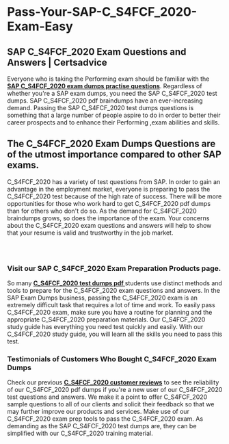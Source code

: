 # Pass-Your-SAP-C_S4FCF_2020-Exam-Easy
<h2><strong>SAP C_S4FCF_2020 Exam Questions and Answers | Certsadvice</strong></h2> <p>Everyone who is taking the Performing exam should be familiar with the <a href="http://www.certsadvice.com/sap/c_s4fcf_2020-practice-questions"><strong>SAP C_S4FCF_2020 exam dumps practise questions</strong></a>. Regardless of whether you&#39;re a SAP exam dumps, you need the SAP C_S4FCF_2020 test dumps. SAP C_S4FCF_2020 pdf braindumps have an ever-increasing demand. Passing the SAP C_S4FCF_2020 test dumps questions is something that a large number of people aspire to do in order to better their career prospects and to enhance their Performing ,exam abilities and skills.</p> <h2><strong>The C_S4FCF_2020 Exam Dumps Questions are of the utmost importance compared to other SAP exams.</strong></h2> <p>C_S4FCF_2020 has a variety of test questions from SAP. In order to gain an advantage in the employment market, everyone is preparing to pass the C_S4FCF_2020 test because of the high rate of success. There will be more opportunities for those who work hard to get C_S4FCF_2020 pdf dumps than for others who don&#39;t do so. As the demand for C_S4FCF_2020 braindumps grows, so does the importance of the exam. Your concerns about the C_S4FCF_2020 exam questions and answers will help to show that your resume is valid and trustworthy in the job market.</p> <p><a href="http://www.certsadvice.com/sap/c_s4fcf_2020-practice-questions" style="display: block; padding: 1em 0; text-align: center; "><img alt="" src="https://1.bp.blogspot.com/-RUOr8Wn-CRk/YUYAxC8kcHI/AAAAAAAAAnw/F7BbdI3tw8QDj5z8iX0vQAioQzKiUxduwCLcBGAsYHQ/s0/unnamed.jpg" /></a></p> <h3><strong>Visit our SAP C_S4FCF_2020 Exam Preparation Products page.</strong></h3> <p>So many <a href="http://www.certsadvice.com/sap/c_s4fcf_2020-practice-questions"><strong>C_S4FCF_2020 test dumps pdf </strong></a>students use distinct methods and tools to prepare for the C_S4FCF_2020 exam questions and answers. In the SAP Exam Dumps business, passing the C_S4FCF_2020 exam is an extremely difficult task that requires a lot of time and work. To easily pass C_S4FCF_2020 exam, make sure you have a routine for planning and the appropriate C_S4FCF_2020 preparation materials. Our C_S4FCF_2020 study guide has everything you need test quickly and easily. With our C_S4FCF_2020 study guide, you will learn all the skills you need to pass this test.</p> <h3><strong>Testimonials of Customers Who Bought C_S4FCF_2020 Exam Dumps</strong></h3> <p>Check our previous <a href="http://www.certsadvice.com/sap/c_s4fcf_2020-practice-questions"><strong>C_S4FCF_2020 customer reviews</strong></a> to see the reliability of our C_S4FCF_2020 pdf dumps if you&#39;re a new user of our C_S4FCF_2020 test questions and answers. We make it a point to offer C_S4FCF_2020 sample questions to all of our clients and solicit their feedback so that we may further improve our products and services. Make use of our C_S4FCF_2020 exam prep tools to pass the C_S4FCF_2020 exam. As demanding as the SAP C_S4FCF_2020 test dumps are, they can be simplified with our C_S4FCF_2020 training material.</p>
